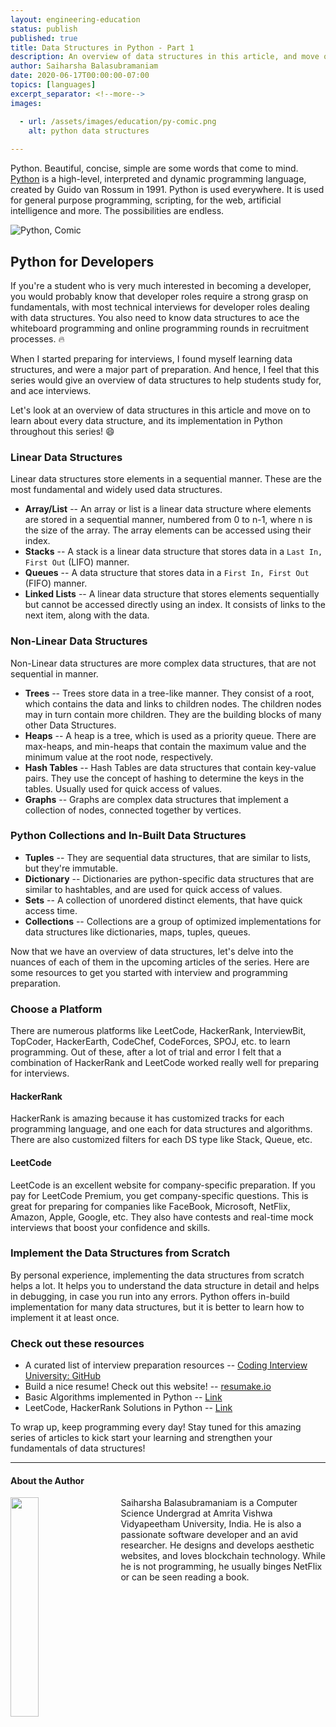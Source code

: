 ```yaml
---
layout: engineering-education
status: publish
published: true
title: Data Structures in Python - Part 1
description: An overview of data structures in this article, and move on to learn about every data structure, and its implementation in Python throughout this series.
author: Saiharsha Balasubramaniam
date: 2020-06-17T00:00:00-07:00
topics: [languages]
excerpt_separator: <!--more-->
images:

  - url: /assets/images/education/py-comic.png
    alt: python data structures
 
---
```

Python. Beautiful, concise, simple are some words that come to mind. [Python](https://www.python.org/) is a high-level, interpreted and dynamic programming language, created by Guido van Rossum in 1991. Python is used everywhere. It is used for general purpose programming, scripting, for the web, artificial intelligence and more. The possibilities are endless.
<!--more-->

![Python, Comic](/assets/images/education/py-comic.png)

## Python for Developers

If you're a student who is very much interested in becoming a developer, you would probably know that developer roles require a strong grasp on fundamentals, with most technical interviews for developer roles dealing with data structures. You also need to know data structures to ace the whiteboard programming and online programming rounds in recruitment processes. 🔥

When I started preparing for interviews, I found myself learning data structures, and were a major part of preparation. And hence, I feel that this series would give an overview of data structures to help students study for, and ace interviews.

Let's look at an overview of data structures in this article and move on to learn about every data structure, and its implementation in Python throughout this series! 😄

### Linear Data Structures

Linear data structures store elements in a sequential manner. These are the most fundamental and widely used data structures.

- **Array/List** -- An array or list is a linear data structure where elements are stored in a sequential manner, numbered from 0 to n-1, where n is the size of the array. The array elements can be accessed using their index.
- **Stacks** -- A stack is a linear data structure that stores data in a `Last In, First Out` (LIFO) manner.
- **Queues** -- A data structure that stores data in a `First In, First Out` (FIFO) manner.
- **Linked Lists** -- A linear data structure that stores elements sequentially but cannot be accessed directly using an index. It consists of links to the next item, along with the data.

### Non-Linear Data Structures

Non-Linear data structures are more complex data structures, that are not sequential in manner.

- **Trees** -- Trees store data in a tree-like manner. They consist of a root, which contains the data and links to children nodes. The children nodes may in turn contain more children. They are the building blocks of many other Data Structures.
- **Heaps** -- A heap is a tree, which is used as a priority queue. There are max-heaps, and min-heaps that contain the maximum value and the minimum value at the root node, respectively.
- **Hash Tables** -- Hash Tables are data structures that contain key-value pairs. They use the concept of hashing to determine the keys in the tables. Usually used for quick access of values.
- **Graphs** -- Graphs are complex data structures that implement a collection of nodes, connected together by vertices.

### Python Collections and In-Built Data Structures

- **Tuples** -- They are sequential data structures, that are similar to lists, but they're immutable.
- **Dictionary** -- Dictionaries are python-specific data structures that are similar to hashtables, and are used for quick access of values.
- **Sets** -- A collection of unordered distinct elements, that have quick access time.
- **Collections** -- Collections are a group of optimized implementations for data structures like dictionaries, maps, tuples, queues.

Now that we have an overview of data structures, let's delve into the nuances of each of them in the upcoming articles of the series. Here are some resources to get you started with interview and programming preparation.

### Choose a Platform
There are numerous platforms like LeetCode, HackerRank, InterviewBit, TopCoder, HackerEarth, CodeChef, CodeForces, SPOJ, etc. to learn programming. Out of these, after a lot of trial and error I felt that a combination of HackerRank and LeetCode worked really well for preparing for interviews.

#### HackerRank
HackerRank is amazing because it has customized tracks for each programming language, and one each for data structures and algorithms. There are also customized filters for each DS type like Stack, Queue, etc. 

#### LeetCode
LeetCode is an excellent website for company-specific preparation. If you pay for LeetCode Premium, you get company-specific questions. This is great for preparing for companies like FaceBook, Microsoft, NetFlix, Amazon, Apple, Google, etc. They also have contests and real-time mock interviews that boost your confidence and skills.

### Implement the Data Structures from Scratch
By personal experience, implementing the data structures from scratch helps a lot. It helps you to understand the data structure in detail and helps in debugging, in case you run into any errors. Python offers in-build implementation for many data structures, but it is better to learn how to implement it at least once.

### Check out these resources

- A curated list of interview preparation resources -- <a href="https://github.com/jwasham/coding-interview-university">Coding Interview University: GitHub</a>
- Build a nice resume! Check out this website! -- <a href="https://resumake.io">resumake.io</a>
- Basic Algorithms implemented in Python -- <a href="https://github.com/TheAlgorithms/Python">Link</a>
- LeetCode, HackerRank Solutions in Python -- <a href="https://github.com/cyberShaw/Algorithms">Link</a>

To wrap up, keep programming every day! Stay tuned for this amazing series of articles to kick start your learning and strengthen your fundamentals of data structures!

---

#### About the Author

<img style="float: left; padding-right: 5%; margin-bottom: 10px; width:30%;" src="/assets/images/education/authors/saiharsha-balasubramaniam.jpg">Saiharsha Balasubramaniam is a Computer Science Undergrad at Amrita Vishwa Vidyapeetham University, India. He is also a passionate software developer and an avid researcher. He designs and develops aesthetic websites, and loves blockchain technology. While he is not programming, he usually binges NetFlix or can be seen reading a book.